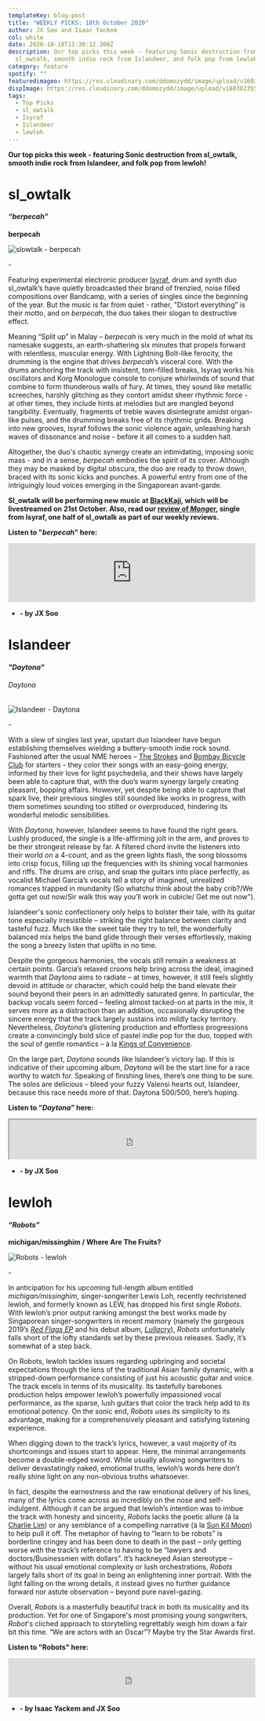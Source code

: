 ```yaml
---
templateKey: blog-post
title: "WEEKLY PICKS: 18th October 2020"
author: JX Soo and Isaac Yackem
col: white
date: 2020-10-18T11:30:12.308Z
description: Our top picks this week - featuring Sonic destruction from
  sl_owtalk, smooth indie rock from Islandeer, and folk pop from lewloh!
category: feature
spotify: ""
featuredimageo: https://res.cloudinary.com/ddomozydd/image/upload/v1603023556/weeklybanner_ojyjw2.jpg
dispImage: https://res.cloudinary.com/ddomozydd/image/upload/v1603023557/weeklycard_llgwfq.jpg
tags:
  - Top Picks
  - sl_owtalk
  - Isyraf
  - Islandeer
  - lewloh
---
```

**Our top picks this week - featuring Sonic destruction from sl_owtalk, smooth indie rock from Islandeer, and folk pop from lewloh!**

# sl_owtalk

#### ***“berpecah”***

**berpecah**

![slowtalk - berpecah](https://res.cloudinary.com/ddomozydd/image/upload/v1603020998/slowtalk800_ymnqir.jpg "slowtalk - berpecah")

\-

Featuring experimental electronic producer [Isyraf](https://isyraf.bandcamp.com/), drum and synth duo sl_owtalk’s have quietly broadcasted their brand of frenzied, noise filled compositions over Bandcamp, with a series of singles since the beginning of the year. But the music is far from quiet - rather, "Distort everything” is their motto, and on *berpecah*, the duo takes their slogan to destructive effect.

Meaning “Split up” in Malay – *berpecah* is very much in the mold of what its namesake suggests, an earth-shattering six minutes that propels forward with relentless, muscular energy. With Lightning Bolt-like ferocity, the drumming is the engine that drives *berpecah*’s visceral core. With the drums anchoring the track with insistent, tom-filled breaks, Isyraq works his oscillators and Korg Monologue console to conjure whirlwinds of sound that combine to form thunderous walls of fury. At times, they sound like metallic screeches, harshly glitching as they contort amidst sheer rhythmic force - at other times, they include hints at melodies but are mangled beyond tangibility. Eventually, fragments of treble waves disintegrate amidst organ-like pulses, and the drumming breaks free of its rhythmic grids. Breaking into new grooves, Isyraf follows the sonic violence again, unleashing harsh waves of dissonance and noise - before it all comes to a sudden halt.

Altogether, the duo's chaotic synergy create an intimidating, imposing sonic mass - and in a sense, *berpecah* embodies the spirit of its cover. Although they may be masked by digital obscura, the duo are ready to throw down, braced with its sonic kicks and punches. A powerful entry from one of the intriguingly loud voices emerging in the Singaporean avant-garde.

**Sl_owtalk will be performing new music at [BlackKaji](https://fb.me/e/3auTlhJLT), which will be livestreamed on 21st October. Also, read our [review of *Monge*r](https://bigduckmusic.com/features/2020-09-05-weekly-picks-5th-september-2020/), single from Isyraf, one half of sl_owtalk as part of our weekly reviews.** 

**Listen to "*berpecah*" here:**

<iframe style="border: 0; width: 100%; height: 120px;" src="https://bandcamp.com/EmbeddedPlayer/track=3923653547/size=large/bgcol=ffffff/linkcol=0687f5/tracklist=false/artwork=small/transparent=true/" seamless><a href="https://sl-owtalk.bandcamp.com/track/berpecah">berpecah by sl_owtalk</a></iframe>

* **\- by JX Soo**

# Islandeer

#### ***"Daytona"***

###### Daytona

![Islandeer - Daytona](https://res.cloudinary.com/ddomozydd/image/upload/v1603021008/islandeer800_ltvs60.jpg "Islandeer - Daytona")

\-

With a slew of singles last year, upstart duo Islandeer have begun establishing themselves wielding a buttery-smooth indie rock sound. Fashioned after the usual NME heroes – [The Strokes](https://open.spotify.com/track/5ruzrDWcT0vuJIOMW7gMnW?si=SolAkyvsRXCxgwSfC2sNNQ) and [Bombay Bicycle Club](https://open.spotify.com/track/3nClCcBmn9NnrRQkQTkx1J?si=l-yNuEx8RTeP-XUtNrGEDw) for starters - they color their songs with an easy-going energy, informed by their love for light psychedelia, and their shows have largely been able to capture that, with the duo’s warm synergy largely creating pleasant, bopping affairs. However, yet despite being able to capture that spark live, their previous singles still sounded like works in progress, with them sometimes sounding too stilted or overproduced, hindering its wonderful melodic sensibilities.

With *Daytona*, however, Islandeer seems to have found the right gears. Lushly produced, the single is a life-affirming jolt in the arm, and proves to be their strongest release by far. A filtered chord invite the listeners into their world on a 4-count, and as the green lights flash, the song blossoms into crisp focus, filling up the frequencies with its shining vocal harmonies and riffs. The drums are crisp, and snap the guitars into place perfectly, as vocalist Michael Garcia’s vocals tell a story of imagined, unrealized romances trapped in mundanity (So whatchu think about the baby crib?/We gotta get out now/Sir walk this way you’ll work in cubicle/ Get me out now").

Islandeer's sonic confectionery only helps to bolster their tale, with its guitar tone especially irresistible – striking the right balance between clarity and tasteful fuzz. Much like the sweet tale they try to tell, the wonderfully balanced mix helps the band glide through their verses effortlessly, making the song a breezy listen that uplifts in no time.

Despite the gorgeous harmonies, the vocals still remain a weakness at certain points. Garcia’s relaxed croons help bring across the ideal, imagined warmth that *Daytona* aims to radiate – at times, however, it still feels slightly devoid in attitude or character, which could help the band elevate their sound beyond their peers in an admittedly saturated genre. In particular, the backup vocals seem forced – feeling almost tacked-on at parts in the mix, it serves more as a distraction than an addition, occasionally disrupting the sincere energy that the track largely sustains into mildly tacky territory. Nevertheless, *Daytona*’s glistening production and effortless progressions create a convincingly bold slice of pastel indie pop for the duo, topped with the soul of gentle romantics –  à la [Kings of Convenience](https://open.spotify.com/track/3hxoYmSHzIBwSS2bPTOfbg?si=ZLpRXZwITTmLIyZApbLlTA).

On the large part, *Daytona* sounds like Islandeer’s victory lap. If this is indicative of their upcoming album, *Daytona* will be the start line for a race worthy to watch for. Speaking of finishing lines, there’s one thing to be sure. The solos are delicious – bleed your fuzzy Valensi hearts out, Islandeer, because this race needs more of that. Daytona 500/500, here’s hoping.

**Listen to “*Daytona*” here:**

<iframe src="https://open.spotify.com/embed/track/10GF45GflZjuCEfP9rKXwG" width="100%" height="80 frameborder="0" allowtransparency="true" allow="encrypted-media"></iframe>

* **\- by JX Soo**

# lewloh

#### ***“Robots”***

**michigan/missinghim / Where Are The Fruits?**

![Robots - lewloh](https://res.cloudinary.com/ddomozydd/image/upload/v1603022792/lewloh800_fiwxpx.jpg "Robots - lewloh")

\-

In anticipation for his upcoming full-length album entitled *michigan/missinghim*, singer-songwriter Lewis Loh, recently rechristened lewloh, and formerly known as LEW, has dropped his first single *Robots*. With lewloh’s prior output ranking amongst the best works made by Singaporean singer-songwriters in recent memory (namely the gorgeous 2019’s *[Red Flags EP](https://open.spotify.com/album/7wo7srfbSwXff3Li23vu9E?si=oLiOHMxGQNSmJ5orw6PMWQ)* and his debut album, *[Lullacry](https://open.spotify.com/album/6vHxwpxlxCyauOF8UtRjlU?si=4S8teMBATO-ihaiQ60BE0Q)*), *Robots* unfortunately falls short of the lofty standards set by these previous releases. Sadly, it’s somewhat of a step back.

On Robots, lewloh tackles issues regarding upbringing and societal expectations through the lens of the traditional Asian family dynamic, with a stripped-down performance consisting of just his acoustic guitar and voice. The track excels in terms of its musicality. Its tastefully barebones production helps empower lewloh’s powerfully impassioned vocal performance, as the sparse, lush guitars that color the track help add to its emotional potency. On the sonic end, *Robots* uses its simplicity to its advantage, making for a comprehensively pleasant and satisfying listening experience.

When digging down to the track’s lyrics, however, a vast majority of its shortcomings and issues start to appear. Here, the minimal arrangements become a double-edged sword. While usually allowing songwriters to deliver devastatingly naked, emotional truths, lewloh’s words here don’t really shine light on any non-obvious truths whatsoever.

In fact, despite the earnestness and the raw emotional delivery of his lines, many of the lyrics come across as incredibly on the nose and self-indulgent. Although it can be argued that lewloh’s intention was to imbue the track with honesty and sincerity, *Robots* lacks the poetic allure (à la [Charlie Lim](https://open.spotify.com/track/6bjivZkNhX5YFDNRuYckEb?si=H4am3pctQ_O-dgQbSMSH1w)) or any semblance of a compelling narrative (à la [Sun Kil Moon](https://open.spotify.com/track/0uGa0LjtACS353mMDUtXo5?si=9HAIlEIQTsGS8HG9zgF4QA)) to help pull it off. The metaphor of having to “learn to be robots” is borderline cringey and has been done to death in the past – only getting worse with the track’s reference to having to be “lawyers and doctors/Businessmen with dollars”. It’s hackneyed Asian stereotype – without his usual emotional complexity or lush orchestrations, *Robots* largely falls short of its goal in being an enlightening inner portrait. With the light falling on the wrong details, it instead gives no further guidance forward nor astute observation – beyond pure navel-gazing.

Overall, *Robots* is a masterfully beautiful track in both its musicality and its production. Yet for one of Singapore's most promising young songwriters, *Robot*'s cliched approach to storytelling regrettably weigh him down a fair bit this time. “We are actors with an Oscar”? Maybe try the Star Awards first.

**Listen to "Robots" here:**

<iframe src="https://open.spotify.com/embed/track/6RgikKeMVtYkEdkRkCcCb1" width="100%" height="80" frameborder="0" allowtransparency="true" allow="encrypted-media"></iframe>

* **\- by Isaac Yackem and JX Soo**